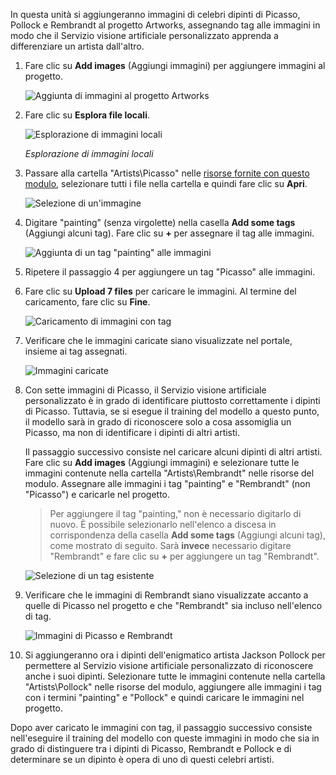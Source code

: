 In questa unità si aggiungeranno immagini di celebri dipinti di Picasso, Pollock e Rembrandt al progetto Artworks, assegnando tag alle immagini in modo che il Servizio visione artificiale personalizzato apprenda a differenziare un artista dall'altro.

1. Fare clic su **Add images** (Aggiungi immagini) per aggiungere immagini al progetto.

    ![Aggiunta di immagini al progetto Artworks](../media/2-portal-click-add-images.png)

1. Fare clic su **Esplora file locali**.

    ![Esplorazione di immagini locali](../media/2-portal-click-browse-local-files.png)

    _Esplorazione di immagini locali_

1. Passare alla cartella "Artists\Picasso" nelle [risorse fornite con questo modulo](https://a4r.blob.core.windows.net/public/cvs-resources.zip), selezionare tutti i file nella cartella e quindi fare clic su **Apri**.

    ![Selezione di un'immagine](../media/2-fe-browse-picasso-01.png)

1. Digitare "painting" (senza virgolette) nella casella **Add some tags** (Aggiungi alcuni tag). Fare clic su **+** per assegnare il tag alle immagini.

    ![Aggiunta di un tag "painting" alle immagini](../media/2-portal-add-tags-01.png)

1. Ripetere il passaggio 4 per aggiungere un tag "Picasso" alle immagini.

1. Fare clic su **Upload 7 files** per caricare le immagini. Al termine del caricamento, fare clic su **Fine**.

    ![Caricamento di immagini con tag](../media/2-upload-picasso-images.png)

1. Verificare che le immagini caricate siano visualizzate nel portale, insieme ai tag assegnati.

    ![Immagini caricate](../media/2-portal-tagged-01.png)

1. Con sette immagini di Picasso, il Servizio visione artificiale personalizzato è in grado di identificare piuttosto correttamente i dipinti di Picasso. Tuttavia, se si esegue il training del modello a questo punto, il modello sarà in grado di riconoscere solo a cosa assomiglia un Picasso, ma non di identificare i dipinti di altri artisti.

    Il passaggio successivo consiste nel caricare alcuni dipinti di altri artisti. Fare clic su **Add images** (Aggiungi immagini) e selezionare tutte le immagini contenute nella cartella "Artists\Rembrandt" nelle risorse del modulo. Assegnare alle immagini i tag "painting" e "Rembrandt" (non "Picasso") e caricarle nel progetto.

    > Per aggiungere il tag "painting," non è necessario digitarlo di nuovo. È possibile selezionarlo nell'elenco a discesa in corrispondenza della casella **Add some tags** (Aggiungi alcuni tag), come mostrato di seguito. Sarà **invece** necessario digitare "Rembrandt" e fare clic su **+** per aggiungere un tag "Rembrandt".

    ![Selezione di un tag esistente](../media/2-select-painting-tag.png)

1. Verificare che le immagini di Rembrandt siano visualizzate accanto a quelle di Picasso nel progetto e che "Rembrandt" sia incluso nell'elenco di tag.

    ![Immagini di Picasso e Rembrandt](../media/2-portal-tagged-02.png)

1. Si aggiungeranno ora i dipinti dell'enigmatico artista Jackson Pollock per permettere al Servizio visione artificiale personalizzato di riconoscere anche i suoi dipinti. Selezionare tutte le immagini contenute nella cartella "Artists\Pollock" nelle risorse del modulo, aggiungere alle immagini i tag con i termini "painting" e "Pollock" e quindi caricare le immagini nel progetto.

Dopo aver caricato le immagini con tag, il passaggio successivo consiste nell'eseguire il training del modello con queste immagini in modo che sia in grado di distinguere tra i dipinti di Picasso, Rembrandt e Pollock e di determinare se un dipinto è opera di uno di questi celebri artisti.